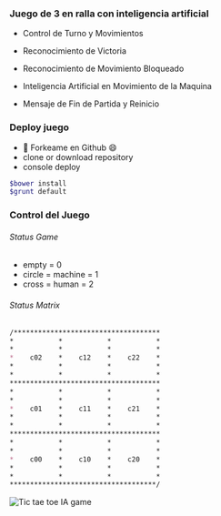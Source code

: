 ### Juego de 3 en ralla con inteligencia artificial
- Control de Turno y Movimientos

- Reconocimiento de Victoria

- Reconocimiento de Movimiento Bloqueado

- Inteligencia Artificial en Movimiento de la Maquina

- Mensaje de Fin de Partida y Reinicio


### Deploy juego
- :fork_and_knife: Forkeame en Github :smile:
- clone or download repository
- console deploy
```bash
$bower install
$grunt default
```


### Control del Juego
###### Status Game
- empty = 0
- circle = machine = 1
- cross = human = 2


###### Status Matrix
```markdown
/************************************
*			*			*			*
*			*			*			*
*	 c02	*	 c12	*	 c22	*
*			*			*			*
*			*			*			*
*************************************
*			*			*			*
*			*			*			*
*	 c01	*	 c11	*	 c21	*
*			*			*			*
*			*			*			*
*************************************
*			*			*			*
*			*			*			*
*	 c00	*	 c10	*	 c20	*
*			*			*			*
*			*			*			*
************************************/
```


![Tic tae toe IA game](http://cruzalosdedos.es/media/tic-tae-toe-screenshot-game.png "NodeJS worker")
